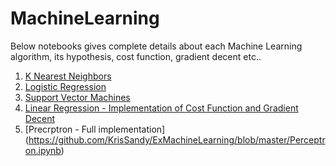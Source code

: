 # MachineLearning
Below notebooks gives complete details about each Machine Learning algorithm, its hypothesis, cost function, gradient decent etc..

1. [K Nearest Neighbors](https://github.com/KrisSandy/ExMachineLearning/blob/master/ML_Classification_KNN.ipynb)
2. [Logistic Regression](https://github.com/KrisSandy/ExMachineLearning/blob/master/ML_Classification_Logistic_Regression.ipynb)
3. [Support Vector Machines](https://github.com/KrisSandy/ExMachineLearning/blob/master/ML_Classification_SVM.ipynb)
4. [Linear Regression - Implementation of Cost Function and Gradient Decent](https://github.com/KrisSandy/ExMachineLearning/blob/master/Machine_Learning_%7C_Linear_Regression.ipynb)
5. [Precrptron - Full implementation] (https://github.com/KrisSandy/ExMachineLearning/blob/master/Perceptron.ipynb)
